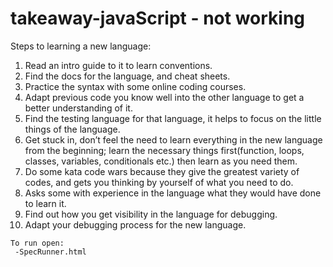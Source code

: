 # takeaway-javaScript - not working
Steps to learning a new language:
1. Read an intro guide to it to learn conventions.
2. Find the docs for the language, and cheat sheets.
3. Practice the syntax with some online coding courses.
4. Adapt previous code you know well into the other language to get a better understanding of it.
5. Find the testing language for that language, it helps to focus on the little things of the language.
6. Get stuck in, don’t feel the need to learn everything in the new language from the beginning; learn the necessary things first(function, loops, classes, variables, conditionals etc.) then learn as you need them.
7. Do some kata code wars because they give the greatest variety of codes, and gets you thinking by yourself of what you need to do.
8. Asks some with experience in the language what they would have done to learn it.
9. Find out how you get visibility in the language for debugging.
10. Adapt your debugging process for the new language.

```
To run open:
 -SpecRunner.html
 
 ```
 

